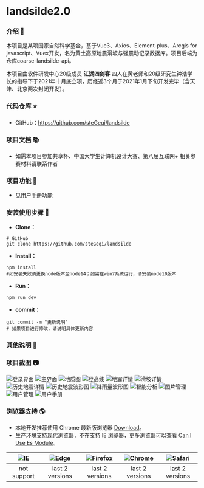 # landsilde2.0

### 介绍 📖

本项目是某项国家自然科学基金，基于Vue3、Axios、Element-plus、Arcgis for javascript、Vuex开发，名为黄土高原地震滑坡与强震动记录数据库。项目后端为仓库coarse-landsilde-api。

本项目由软件研发中心20级成员 **江湖四剑客** 四人在黄老师和20级研究生钟浩学长的指导下于2021年十月底立项，历经近3个月于2021年1月下旬开发完毕（含天津、北京两次封闭开发）。

### 代码仓库 ⭐

- GitHub：https://github.com/steGeqi/landsilde

### 项目文档 📚

- 如需本项目参加共享杯、中国大学生计算机设计大赛、第八届互联网+ 相关参赛材料请联系作者

### 项目功能 🔨

- 见用户手册功能

### 安装使用步骤 📔

- **Clone：**

```shell
# GitHub
git clone https://github.com/steGeqi/landsilde
```

- **Install：**

```shell
npm install
#如安装失败请更换node版本至node14；如需在win7系统运行，请安装node10版本
```

- **Run：**

```shell
npm run dev
```

- **commit：**

```shell
git commit -m "更新说明"
# 如果项目进行修改，请说明具体更新内容
```

### 其他说明 🧩



### 项目截图 📷

![登录界面](./src/assets/userImg/1-0.png)
![主界面](./src/assets/userImg/2-1.png)
![地质图](./src/assets/userImg/2-2-1.png)
![登高线](./src/assets/userImg/2-2-2.png)
![地震详情](./src/assets/userImg/2-7-1-2.png)
![滑坡详情](./src/assets/userImg/2-7-2-2.png)
![历史地震详情](./src/assets/userImg/3-1.png)
![历史地震波形图](./src/assets/userImg/3-1-7.png)
![降雨量波形图](./src/assets/userImg/4-3-2.png)
![智能分析](./src/assets/userImg/5-1.png)
![图片管理](./src/assets/userImg/6-1.png)
![用户管理](./src/assets/userImg/7-1.png)
![用户手册](./src/assets/userImg/7-2.png)

### 浏览器支持 🌎

- 本地开发推荐使用 Chrome 最新版浏览器 [Download](https://www.google.com/intl/zh-CN/chrome/)。
- 生产环境支持现代浏览器，不在支持 IE 浏览器，更多浏览器可以查看 [Can I Use Es Module](https://caniuse.com/?search=ESModule)。

| ![IE](https://raw.githubusercontent.com/alrra/browser-logos/master/src/archive/internet-explorer_9-11/internet-explorer_9-11_48x48.png) | ![Edge](https://raw.githubusercontent.com/alrra/browser-logos/master/src/edge/edge_48x48.png) | ![Firefox](https://raw.githubusercontent.com/alrra/browser-logos/master/src/firefox/firefox_48x48.png) | ![Chrome](https://raw.githubusercontent.com/alrra/browser-logos/master/src/chrome/chrome_48x48.png) | ![Safari](https://raw.githubusercontent.com/alrra/browser-logos/master/src/safari/safari_48x48.png) |
| :----------------------------------------------------------: | :----------------------------------------------------------: | :----------------------------------------------------------: | :----------------------------------------------------------: | :----------------------------------------------------------: |
|                         not support                          |                       last 2 versions                        |                       last 2 versions                        |                       last 2 versions                        |                       last 2 versions                        |

